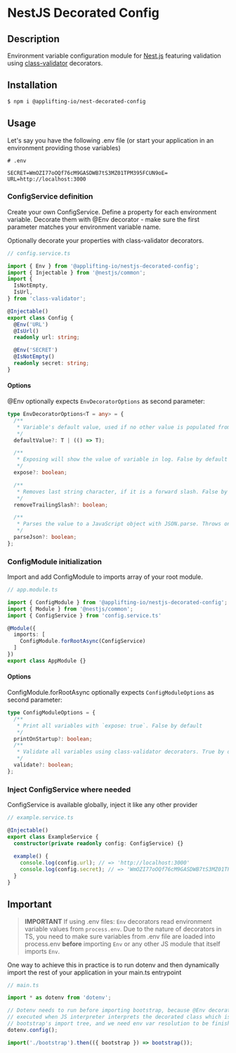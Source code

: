 # NestJS Decorated Config

## Description

Environment variable configuration module for [Nest.js](https://github.com/nestjs/nest) featuring validation using [class-validator](https://github.com/typestack/class-validator) decorators.

## Installation

```bash
$ npm i @applifting-io/nest-decorated-config
```


## Usage

Let's say you have the following .env file (or start your application in an environment providing those variables)

```
# .env

SECRET=WmOZI77oOQf76cM9GASDWB7tS3MZ01TPM395FCUN9oE=
URL=http://localhost:3000
```

### ConfigService definition

Create your own ConfigService. Define a property for each environment variable. Decorate them with @Env decorator - make sure the first parameter matches your environment variable name.

Optionally decorate your properties with class-validator decorators.

```ts
// config.service.ts

import { Env } from '@applifting-io/nestjs-decorated-config';
import { Injectable } from '@nestjs/common';
import {
  IsNotEmpty,
  IsUrl,
} from 'class-validator';

@Injectable()
export class Config {
  @Env('URL')
  @IsUrl()
  readonly url: string;

  @Env('SECRET')
  @IsNotEmpty()
  readonly secret: string;
}
```

#### Options

@Env optionally expects `EnvDecoratorOptions` as second parameter:

```ts
type EnvDecoratorOptions<T = any> = {
  /**
   * Variable's default value, used if no other value is populated from environment. Undefined by default
   */
  defaultValue?: T | (() => T);

  /**
   * Exposing will show the value of variable in log. False by default
   */
  expose?: boolean;

  /**
   * Removes last string character, if it is a forward slash. False by default
   */
  removeTrailingSlash?: boolean;

  /**
   * Parses the value to a JavaScript object with JSON.parse. Throws on invalid input. False by default
   */
  parseJson?: boolean;
};
```

### ConfigModule initialization

Import and add ConfigModule to imports array of your root module.

```ts
// app.module.ts

import { ConfigModule } from '@applifting-io/nestjs-decorated-config';
import { Module } from '@nestjs/common';
import { ConfigService } from 'config.service.ts'

@Module({
  imports: [
    ConfigModule.forRootAsync(ConfigService)
  ]
})
export class AppModule {}
```

#### Options

ConfigModule.forRootAsync optionally expects `ConfigModuleOptions` as second parameter:

```ts
type ConfigModuleOptions = {
  /**
   * Print all variables with `expose: true`. False by default
   */
  printOnStartup?: boolean;
  /**
   * Validate all variables using class-validator decorators. True by default
   */
  validate?: boolean;
};
```

### Inject ConfigService where needed

ConfigService is available globally, inject it like any other provider

```ts
// example.service.ts

@Injectable()
export class ExampleService {
  constructor(private readonly config: ConfigService) {}
  
  example() {
    console.log(config.url); // => 'http://localhost:3000'
    console.log(config.secret); // => 'WmOZI77oOQf76cM9GASDWB7tS3MZ01TPM395FCUN9oE='
  }
}
```

## Important

> **IMPORTANT**
> If using .env files:
> `Env` decorators read environment variable values from `process.env`. Due to the nature of decorators in TS, you need to make sure variables from .env file are loaded into process.env **before** importing `Env` or any other JS module that itself imports `Env`.

One way to achieve this in practice is to run dotenv and then dynamically import the rest of your application in your main.ts entrypoint

```ts
// main.ts

import * as dotenv from 'dotenv';

// Dotenv needs to run before importing bootstrap, because @Env decorators are
// executed when JS interpreter interprets the decorated class which is in
// bootstrap's import tree, and we need env var resolution to be finished before that
dotenv.config();

import('./bootstrap').then(({ bootstrap }) => bootstrap());
```


